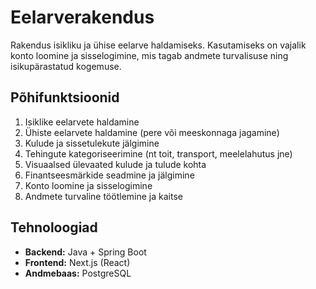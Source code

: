 # Eelarverakendus

Rakendus isikliku ja ühise eelarve haldamiseks. Kasutamiseks on vajalik konto loomine ja sisselogimine, mis tagab andmete turvalisuse ning isikupärastatud kogemuse.

##  Põhifunktsioonid

1. Isiklike eelarvete haldamine
2. Ühiste eelarvete haldamine (pere või meeskonnaga jagamine)
3. Kulude ja sissetulekute jälgimine
4. Tehingute kategoriseerimine (nt toit, transport, meelelahutus jne)
5. Visuaalsed ülevaated kulude ja tulude kohta
6. Finantseesmärkide seadmine ja jälgimine
7. Konto loomine ja sisselogimine
8. Andmete turvaline töötlemine ja kaitse

##  Tehnoloogiad

- **Backend:** Java + Spring Boot  
- **Frontend:** Next.js (React)  
- **Andmebaas:** PostgreSQL  




